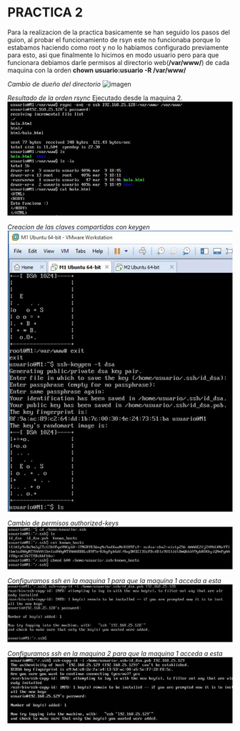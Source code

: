 

# **PRACTICA 2**


Para la realizacion de la practica basicamente se han seguido los pasos del guion, al probar el funcionamiento de rsyn este no funcionaba porque lo estabamos haciendo como root y no lo habiamos configurado previamente para esto, asi que finalmente lo hicimos en modo usuario pero para que funcionara debiamos darle permisos al directorio web(**/var/www/**) de cada maquina con la orden **chown usuario:usuario -R /var/www/** 

*Cambio de dueño del directorio*
![imagen](https://github.com/AlejandroRP/swap1516/blob/master/Practica2/Imagenes/1-1%20Cambiar%20due%C3%B1o%20del%20directorio%20-var-www-.JPG)

*Resultado de la orden rsync*
Ejecutado desde la maquina 2.
![imagen](https://github.com/AlejandroRP/swap1516/blob/master/Practica2/Imagenes/1-2%20Resultado%20final%20rsync.JPG)

*Creacion de las claves compartidas con keygen*
![imagen](https://github.com/AlejandroRP/swap1516/blob/master/Practica2/Imagenes/1-3%20Creando%20claves%20con%20keygen.JPG)

*Cambio de permisos authorized-keys*
![imagen](https://github.com/AlejandroRP/swap1516/blob/master/Practica2/Imagenes/1-4%20Cambiando%20permisos%20a%20authorized-keys.JPG)

*Configuramos ssh en la maquina 1 para que la maquina 1 acceda a esta*
![imagen](https://github.com/AlejandroRP/swap1516/blob/master/Practica2/Imagenes/1-5%20ssh%20configurado.JPG)

*Configuramos ssh en la maquina 2 para que la maquina 1 acceda a esta*
![imagen](https://github.com/AlejandroRP/swap1516/blob/master/Practica2/Imagenes/1-5%20ssh%20configurado%20M2.JPG)
